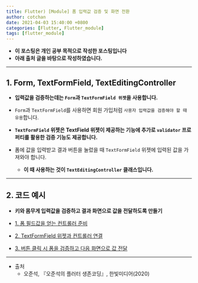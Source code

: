 ```yaml
---
title: Flutter) [Module] 폼 입력값 검증 및 화면 전환
author: cotchan
date: 2021-04-03 15:40:00 +0800
categories: [Flutter, Flutter_module]
tags: [flutter_module]   
---
```


+ **이 포스팅은 개인 공부 목적으로 작성한 포스팅입니다**
+ **아래 출처 글을 바탕으로 작성하였습니다.**

---

## 1. Form, TextFormField, TextEditingController

+ **입력값을 검증하는데는 `Form`과 `TextFormField 위젯`을 사용합니다.**
+ `Form`과 `TextFormField`를 사용하면 회원 가입처럼 `사용자 입력값을 검증해야 할 때 유용`합니다.
+ **`TextFormField` 위젯은 TextField 위젯이 제공하는 기능에 추가로 `validator` 프로퍼티를 활용한 검증 기능도 제공합니다.**

+ 폼에 값을 입력받고 결과 버튼을 눌렀을 때 `TextFormField` 위젯에 입력된 값을 가져와야 합니다.
  + **이 때 사용하는 것이 `TextEditingController` 클래스입니다.**



---

## 2. 코드 예시

+ **키와 몸무게 입력값을 검증하고 결과 화면으로 값을 전달하도록 만들기**

+ [1. 폼 필드값을 얻는 컨트롤러 준비](https://github.com/cotchan/obesity_calculator/tree/feature/3-1_validationAndScreenChange_setController)
+ [2. TextFormField 위젯과 컨트롤러 연결](https://github.com/cotchan/obesity_calculator/tree/feature/3-2_connect_WidgetAndController)
+ [3. 버튼 클릭 시 폼을 검증하고 다음 화면으로 값 전달](https://github.com/cotchan/obesity_calculator/tree/feature/3-3_formValidation_and_Routing)

---

+ 출처
  + 오준석, 『오준석의 플러터 생존코딩』, 한빛미디어(2020)

